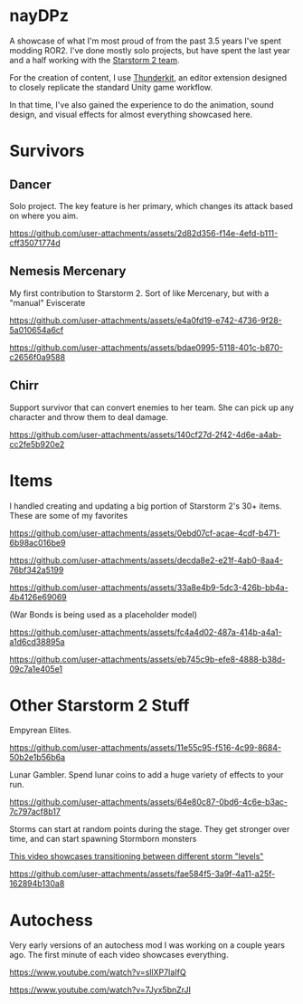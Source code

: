 # nayDPz
A showcase of what I'm most proud of from the past 3.5 years I've spent modding ROR2. I've done mostly solo projects, but have spent the last year and a half working with the [Starstorm 2 team](https://github.com/TeamMoonstorm/Starstorm2).

For the creation of content, I use [Thunderkit](https://github.com/PassivePicasso/ThunderKit), an editor extension designed to closely replicate the standard Unity game workflow.

In that time, I've also gained the experience to do the animation, sound design, and visual effects for almost everything showcased here.
# Survivors
## Dancer
Solo project. The key feature is her primary, which changes its attack based on where you aim.

https://github.com/user-attachments/assets/2d82d356-f14e-4efd-b111-cff35071774d

## Nemesis Mercenary
My first contribution to Starstorm 2. Sort of like Mercenary, but with a "manual" Eviscerate

https://github.com/user-attachments/assets/e4a0fd19-e742-4736-9f28-5a010654a6cf

https://github.com/user-attachments/assets/bdae0995-5118-401c-b870-c2656f0a9588

## Chirr
Support survivor that can convert enemies to her team. She can pick up any character and throw them to deal damage.

https://github.com/user-attachments/assets/140cf27d-2f42-4d6e-a4ab-cc2fe5b920e2

# Items
I handled creating and updating a big portion of Starstorm 2's 30+ items. These are some of my favorites

https://github.com/user-attachments/assets/0ebd07cf-acae-4cdf-b471-6b98ac016be9

https://github.com/user-attachments/assets/decda8e2-e21f-4ab0-8aa4-76bf342a5199

https://github.com/user-attachments/assets/33a8e4b9-5dc3-426b-bb4a-4b4126e69069

(War Bonds is being used as a placeholder model)

https://github.com/user-attachments/assets/fc4a4d02-487a-414b-a4a1-a1d6cd38895a

https://github.com/user-attachments/assets/eb745c9b-efe8-4888-b38d-09c7a1e405e1

# Other Starstorm 2 Stuff
Empyrean Elites.

https://github.com/user-attachments/assets/11e55c95-f516-4c99-8684-50b2e1b56b6a

Lunar Gambler. Spend lunar coins to add a huge variety of effects to your run.

https://github.com/user-attachments/assets/64e80c87-0bd6-4c6e-b3ac-7c797acf8b17

Storms can start at random points during the stage. They get stronger over time, and can start spawning Stormborn monsters

[This video showcases transitioning between different storm "levels"](https://streamable.com/sff5dl)

https://github.com/user-attachments/assets/fae584f5-3a9f-4a11-a25f-162894b130a8

# Autochess
Very early versions of an autochess mod I was working on a couple years ago. The first minute of each video showcases everything.

https://www.youtube.com/watch?v=sllXP7IaIfQ

https://www.youtube.com/watch?v=7Jyx5bnZrJI

